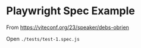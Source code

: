 # Playwright Spec Example

From https://viteconf.org/23/speaker/debs-obrien

Open `./tests/test-1.spec.js`
